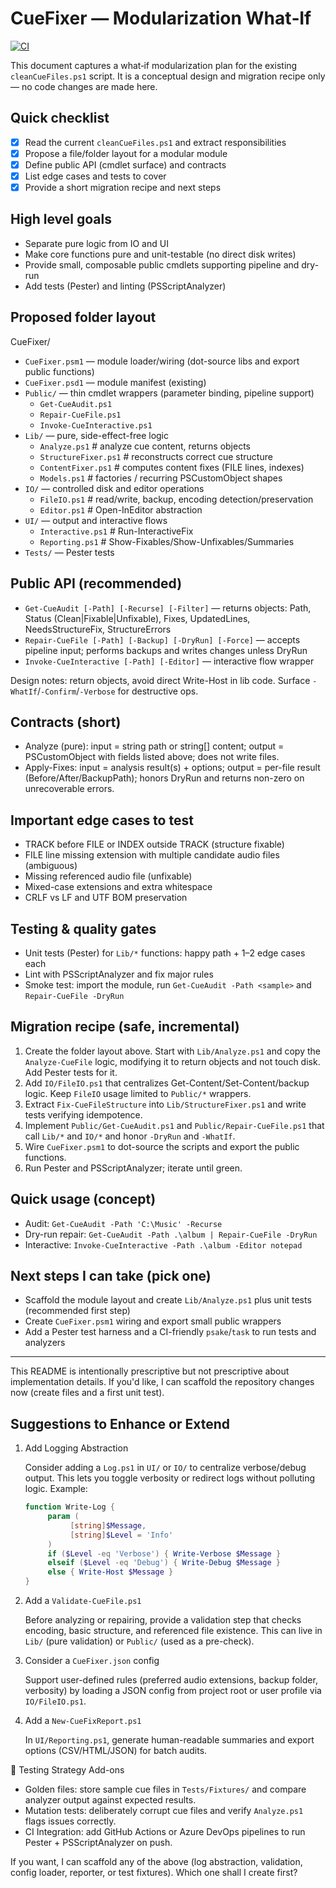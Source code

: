 # CueFixer — Modularization What‑If

[![CI](https://github.com/jmwatte/CueFixer/actions/workflows/pester.yml/badge.svg?branch=main)](https://github.com/jmwatte/CueFixer/actions/workflows/pester.yml)

<!-- Replace <OWNER>/<REPO> above with your GitHub repository path to activate the badge -->

This document captures a what‑if modularization plan for the existing `cleanCueFiles.ps1` script. It is a conceptual design and migration recipe only — no code changes are made here.

## Quick checklist
- [x] Read the current `cleanCueFiles.ps1` and extract responsibilities
- [x] Propose a file/folder layout for a modular module
- [x] Define public API (cmdlet surface) and contracts
- [x] List edge cases and tests to cover
- [x] Provide a short migration recipe and next steps

## High level goals
- Separate pure logic from IO and UI
- Make core functions pure and unit-testable (no direct disk writes)
- Provide small, composable public cmdlets supporting pipeline and dry-run
- Add tests (Pester) and linting (PSScriptAnalyzer)

## Proposed folder layout
CueFixer/
- `CueFixer.psm1` — module loader/wiring (dot-source libs and export public functions)
- `CueFixer.psd1` — module manifest (existing)
- `Public/` — thin cmdlet wrappers (parameter binding, pipeline support)
	- `Get-CueAudit.ps1`
	- `Repair-CueFile.ps1`
	- `Invoke-CueInteractive.ps1`
- `Lib/` — pure, side-effect-free logic
	- `Analyze.ps1`            # analyze cue content, returns objects
	- `StructureFixer.ps1`     # reconstructs correct cue structure
	- `ContentFixer.ps1`       # computes content fixes (FILE lines, indexes)
	- `Models.ps1`             # factories / recurring PSCustomObject shapes
- `IO/` — controlled disk and editor operations
	- `FileIO.ps1`             # read/write, backup, encoding detection/preservation
	- `Editor.ps1`             # Open-InEditor abstraction
- `UI/` — output and interactive flows
	- `Interactive.ps1`        # Run-InteractiveFix
	- `Reporting.ps1`         # Show-Fixables/Show-Unfixables/Summaries
- `Tests/` — Pester tests

## Public API (recommended)
- `Get-CueAudit [-Path] [-Recurse] [-Filter]` — returns objects: Path, Status (Clean|Fixable|Unfixable), Fixes, UpdatedLines, NeedsStructureFix, StructureErrors
- `Repair-CueFile [-Path] [-Backup] [-DryRun] [-Force]` — accepts pipeline input; performs backups and writes changes unless DryRun
- `Invoke-CueInteractive [-Path] [-Editor]` — interactive flow wrapper

Design notes: return objects, avoid direct Write-Host in lib code. Surface `-WhatIf`/`-Confirm`/`-Verbose` for destructive ops.

## Contracts (short)
- Analyze (pure): input = string path or string[] content; output = PSCustomObject with fields listed above; does not write files.
- Apply-Fixes: input = analysis result(s) + options; output = per-file result (Before/After/BackupPath); honors DryRun and returns non-zero on unrecoverable errors.

## Important edge cases to test
- TRACK before FILE or INDEX outside TRACK (structure fixable)
- FILE line missing extension with multiple candidate audio files (ambiguous)
- Missing referenced audio file (unfixable)
- Mixed-case extensions and extra whitespace
- CRLF vs LF and UTF BOM preservation

## Testing & quality gates
- Unit tests (Pester) for `Lib/*` functions: happy path + 1–2 edge cases each
- Lint with PSScriptAnalyzer and fix major rules
- Smoke test: import the module, run `Get-CueAudit -Path <sample>` and `Repair-CueFile -DryRun`

## Migration recipe (safe, incremental)
1. Create the folder layout above. Start with `Lib/Analyze.ps1` and copy the `Analyze-CueFile` logic, modifying it to return objects and not touch disk. Add Pester tests for it.
2. Add `IO/FileIO.ps1` that centralizes Get-Content/Set-Content/backup logic. Keep `FileIO` usage limited to `Public/*` wrappers.
3. Extract `Fix-CueFileStructure` into `Lib/StructureFixer.ps1` and write tests verifying idempotence.
4. Implement `Public/Get-CueAudit.ps1` and `Public/Repair-CueFile.ps1` that call `Lib/*` and `IO/*` and honor `-DryRun` and `-WhatIf`.
5. Wire `CueFixer.psm1` to dot-source the scripts and export the public functions.
6. Run Pester and PSScriptAnalyzer; iterate until green.

## Quick usage (concept)
- Audit: `Get-CueAudit -Path 'C:\Music' -Recurse`
- Dry-run repair: `Get-CueAudit -Path .\album | Repair-CueFile -DryRun`
- Interactive: `Invoke-CueInteractive -Path .\album -Editor notepad`

## Next steps I can take (pick one)
- Scaffold the module layout and create `Lib/Analyze.ps1` plus unit tests (recommended first step)
- Create `CueFixer.psm1` wiring and export small public wrappers
- Add a Pester test harness and a CI-friendly `psake`/`task` to run tests and analyzers

---
This README is intentionally prescriptive but not prescriptive about implementation details. If you'd like, I can scaffold the repository changes now (create files and a first unit test).

## Suggestions to Enhance or Extend
1. Add Logging Abstraction

	Consider adding a `Log.ps1` in `UI/` or `IO/` to centralize verbose/debug output. This lets you toggle verbosity or redirect logs without polluting logic. Example:

	```powershell
	function Write-Log {
		 param (
			  [string]$Message,
			  [string]$Level = 'Info'
		 )
		 if ($Level -eq 'Verbose') { Write-Verbose $Message }
		 elseif ($Level -eq 'Debug') { Write-Debug $Message }
		 else { Write-Host $Message }
	}
	```

2. Add a `Validate-CueFile.ps1`

	Before analyzing or repairing, provide a validation step that checks encoding, basic structure, and referenced file existence. This can live in `Lib/` (pure validation) or `Public/` (used as a pre-check).

3. Consider a `CueFixer.json` config

	Support user-defined rules (preferred audio extensions, backup folder, verbosity) by loading a JSON config from project root or user profile via `IO/FileIO.ps1`.

4. Add a `New-CueFixReport.ps1`

	In `UI/Reporting.ps1`, generate human-readable summaries and export options (CSV/HTML/JSON) for batch audits.

🧪 Testing Strategy Add-ons

- Golden files: store sample cue files in `Tests/Fixtures/` and compare analyzer output against expected results.
- Mutation tests: deliberately corrupt cue files and verify `Analyze.ps1` flags issues correctly.
- CI Integration: add GitHub Actions or Azure DevOps pipelines to run Pester + PSScriptAnalyzer on push.

If you want, I can scaffold any of the above (log abstraction, validation, config loader, reporter, or test fixtures). Which one shall I create first?

